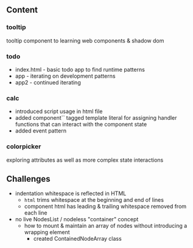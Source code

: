 ## Content

### tooltip

tooltip component to learning web components & shadow dom

### todo

- index.html - basic todo app to find runtime patterns
- app - iterating on development patterns
- app2 - continued iterating

### calc

- introduced script usage in html file
- added component`` tagged template literal for assigning handler functions that can interact with the component state
- added event pattern

### colorpicker

exploring attributes as well as more complex state interactions

## Challenges

- indentation whitespace is reflected in HTML
  - `html` trims whitespace at the beginning and end of lines
  - component html has leading & trailing whitespace removed from each line
- no live NodesList / nodeless "container" concept
  - how to mount & maintain an array of nodes without introducing a wrapping element
    - created ContainedNodeArray class
